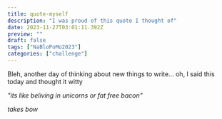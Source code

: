```yaml
---
title: quote-myself
description: "I was proud of this quote I thought of"
date: 2023-11-27T03:01:11.392Z
preview: ""
draft: false
tags: ["NaBloPoMo2023"]
categories: ["challenge"]
---
```


Bleh, another day of thinking about new things to write... oh, I said this today and thought it witty

_"its like beliving in unicorns or fat free bacon"_

*takes bow*